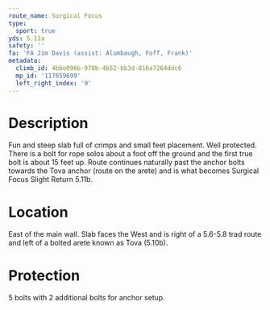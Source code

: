 ```yaml
---
route_name: Surgical Focus
type:
  sport: true
yds: 5.11a
safety: ''
fa: 'FA Jim Davis (assist: Alumbaugh, Foff, Frank)'
metadata:
  climb_id: 4bbe096b-970b-4b52-bb3d-816a7264ddc6
  mp_id: '117859699'
  left_right_index: '9'
---
```

# Description
Fun and steep slab full of crimps and small feet placement. Well protected. There is a bolt for rope solos about a foot off the ground and the first true bolt is about 15 feet up. Route continues naturally past the anchor bolts towards the Tova anchor (route on the arete) and is what becomes Surgical Focus Slight Return 5.11b.

# Location
East of the main wall. Slab faces the West and is right of a 5.6-5.8 trad route and left of a bolted arete known as Tova (5.10b).

# Protection
5 bolts with 2 additional bolts for anchor setup.
